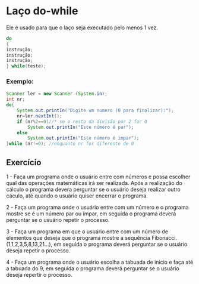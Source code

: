 # Laço do-while

Ele é usado para que o laço seja executado pelo menos 1 vez.

~~~Java
do
{
instrução;
instrução;
instrução;
} while(teste);
~~~

### Exemplo:
~~~Java
Scanner ler = new Scanner (System.in);
int nr;
do{
	System.out.printIn("Digite um numero (0 para finalizar):");
	nr=ler.nextInt();
	if (nr%2==0)//* se o resto da divisão por 2 for 0
		System.out.printIn("Este número é par");
	else
		System.out.printIn("Este número é impar");
}while (nr!=0); //enquanto nr for diferente de 0
~~~

## Exercício

1 - Faça um programa onde o usuário entre com números e possa escolher qual das operações matemáticas irá ser realizada. Após a realização do cálculo o programa devera perguntar se o usuário deseja realizar outro cáculo, até quando o usuário quiser encerrar o programa.

2 - Faça um programa onde o usuário entre com um número e o programa mostre se é um número par ou ímpar, em seguida o programa deverá perguntar se o usuário repetir o processo.

3 - Faça um programa em que o usuário entre com um número de elementos que deseja que o programa mostre a sequência Fibonacci. (1,1,2,3,5,8,13,21...), em seguida o programa deverá perguntar se o usuário deseja repetir o processo.

4 - Faça um programa onde o usuário escolha a tabuada de inicio e faça até a tabuada do 9, em seguida o programa deverá perguntar se o usuário deseja repertir o processo.

